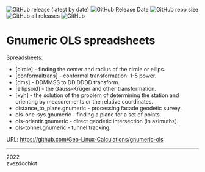 ![GitHub release (latest by date)](https://img.shields.io/github/v/release/Geo-Linux-Calculations/gnumeric-ols)
![GitHub Release Date](https://img.shields.io/github/release-date/Geo-Linux-Calculations/gnumeric-ols)
![GitHub repo size](https://img.shields.io/github/repo-size/Geo-Linux-Calculations/gnumeric-ols)
![GitHub all releases](https://img.shields.io/github/downloads/Geo-Linux-Calculations/gnumeric-ols/total)
![GitHub](https://img.shields.io/github/license/Geo-Linux-Calculations/gnumeric-ols)

# Gnumeric OLS spreadsheets

Spreadsheets:

* [circle] - finding the center and radius of the circle or ellips.
* [conformaltrans] - conformal transformation: 1-5 power.
* [dms] - DDMMSS to DD.DDDD transform.
* [ellipsoid] - the Gauss-Krüger and other transformation.
* [xyh] - the solution of the problem of determining the station and orienting by measurements or the relative coordinates.
* distance_to_plane.gnumeric - processing facade geodetic survey.
* ols-one-sys.gnumeric - finding a plane for a set of points.
* ols-orientir.gnumeric - direct geodetic intersection (in azimuths).
* ols-tonnel.gnumeric - tunnel tracking.

URL: https://github.com/Geo-Linux-Calculations/gnumeric-ols

--- 
2022  
zvezdochiot
